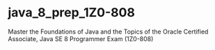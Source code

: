 # java_8_prep_1Z0-808
Master the Foundations of Java and the Topics of the Oracle Certified Associate, Java SE 8 Programmer Exam (1Z0-808) 

